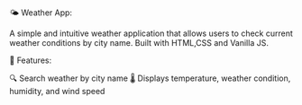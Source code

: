 🌤️ Weather App:

A simple and intuitive weather application that allows users to check current weather conditions by city name. Built with HTML,CSS and Vanilla JS.

🚀 Features:

🔍 Search weather by city name
🌡️ Displays temperature, weather condition, humidity, and wind speed
